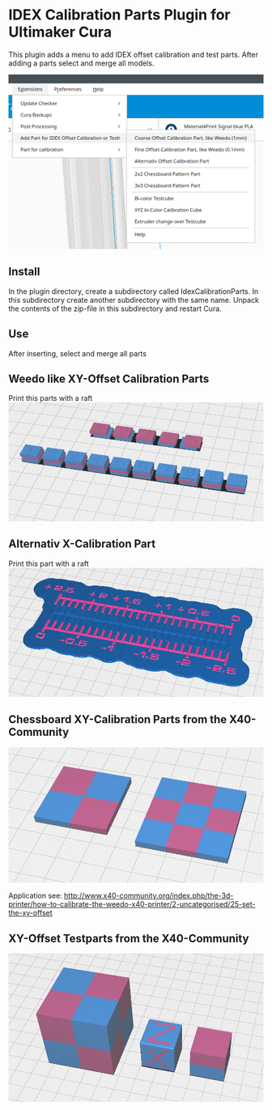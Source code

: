 # IDEX Calibration Parts Plugin for Ultimaker Cura

This plugin adds a menu to add IDEX offset calibration and test parts. After adding a parts select and merge all models.

![menu Extensions IDEX Calibration Parts](./images/menu.png)

## Install
In the plugin directory, create a subdirectory called IdexCalibrationParts. In this subdirectory create another subdirectory with the same name. Unpack the contents of the zip-file in this subdirectory and restart Cura.


## Use
After inserting, select and merge all parts

## Weedo like XY-Offset Calibration Parts
Print this parts with a raft
![Weedo calibration parts](./images/calibration_weedo_x40.png)




## Alternativ X-Calibration Part
Print this part with a raft
![Alternativ calibration part](./images/calibration_alternativ.png)



## Chessboard XY-Calibration Parts from the X40-Community
![Chessboard parts](./images/chessboard_pattern.png)

Application see: http://www.x40-community.org/index.php/the-3d-printer/how-to-calibrate-the-weedo-x40-printer/2-uncategorised/25-set-the-xy-offset


## XY-Offset Testparts from the X40-Community
![Test parts](./images/test_cubs.png)
